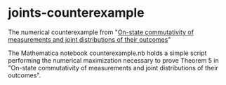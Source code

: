 # joints-counterexample
The numerical counterexample from "[On-state commutativity of measurements and joint distributions of their outcomes](https://arxiv.org/abs/2101.08313)"

The Mathematica notebook counterexample.nb holds a simple script performing the numerical maximization necessary to prove Theorem 5 in "On-state commutativity of measurements and joint distributions of their outcomes".
